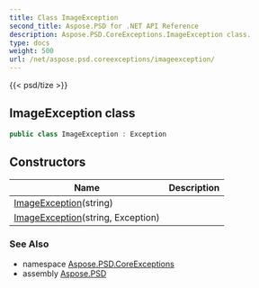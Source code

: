 ```yaml
---
title: Class ImageException
second_title: Aspose.PSD for .NET API Reference
description: Aspose.PSD.CoreExceptions.ImageException class. 
type: docs
weight: 500
url: /net/aspose.psd.coreexceptions/imageexception/
---
```

{{< psd/tize >}}
## ImageException class

```csharp
public class ImageException : Exception
```

## Constructors

| Name | Description |
| --- | --- |
| [ImageException](imageexception/#constructor)(string) |  |
| [ImageException](imageexception/#constructor_1)(string, Exception) |  |

### See Also

* namespace [Aspose.PSD.CoreExceptions](../../aspose.psd.coreexceptions/)
* assembly [Aspose.PSD](../../)


